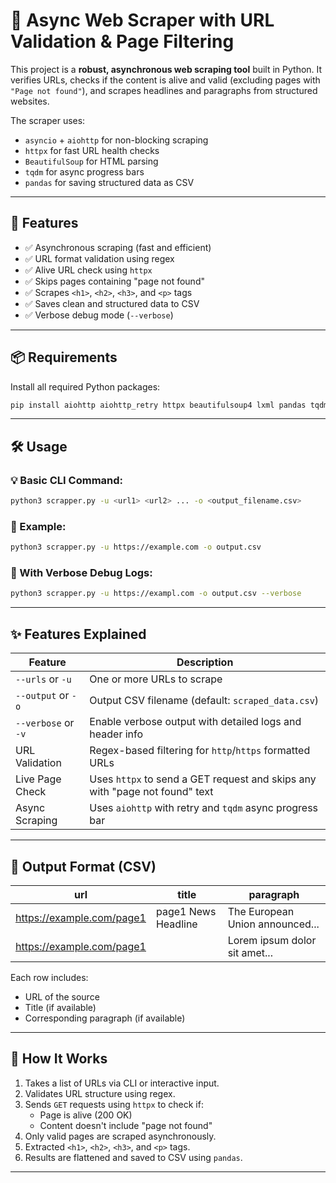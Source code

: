 # 🔎 Async Web Scraper with URL Validation & Page Filtering

This project is a **robust, asynchronous web scraping tool** built in Python. It verifies URLs, checks if the content is alive and valid (excluding pages with `"Page not found"`), and scrapes headlines and paragraphs from structured websites.

The scraper uses:
- `asyncio` + `aiohttp` for non-blocking scraping
- `httpx` for fast URL health checks
- `BeautifulSoup` for HTML parsing
- `tqdm` for async progress bars
- `pandas` for saving structured data as CSV

---

## 🚀 Features

- ✅ Asynchronous scraping (fast and efficient)
- ✅ URL format validation using regex
- ✅ Alive URL check using `httpx`
- ✅ Skips pages containing "page not found"
- ✅ Scrapes `<h1>`, `<h2>`, `<h3>`, and `<p>` tags
- ✅ Saves clean and structured data to CSV
- ✅ Verbose debug mode (`--verbose`)

---

## 📦 Requirements

Install all required Python packages:

```bash
pip install aiohttp aiohttp_retry httpx beautifulsoup4 lxml pandas tqdm

```
---

## 🛠 Usage

### 💡 Basic CLI Command:

```bash
python3 scrapper.py -u <url1> <url2> ... -o <output_filename.csv>
```

### 🐾 Example:

```bash
python3 scrapper.py -u https://example.com -o output.csv
```

### 🐛 With Verbose Debug Logs:

```bash
python3 scrapper.py -u https://exampl.com -o output.csv --verbose
```

---

## ✨ Features Explained

| Feature                    | Description                                                                 |
|---------------------------|-----------------------------------------------------------------------------|
| `--urls` or `-u`          | One or more URLs to scrape                                                  |
| `--output` or `-o`        | Output CSV filename (default: `scraped_data.csv`)                           |
| `--verbose` or `-v`       | Enable verbose output with detailed logs and header info                    |
| URL Validation            | Regex-based filtering for `http`/`https` formatted URLs                     |
| Live Page Check           | Uses `httpx` to send a GET request and skips any with "page not found" text |
| Async Scraping            | Uses `aiohttp` with retry and `tqdm` async progress bar                     |

---

## 📁 Output Format (CSV)

| url                          | title               | paragraph                                |
|-----------------------------|---------------------|-------------------------------------------|
| https://example.com/page1   | page1 News Headline | The European Union announced...           |
| https://example.com/page1   |                     | Lorem ipsum dolor sit amet...             |

Each row includes:
- URL of the source
- Title (if available)
- Corresponding paragraph (if available)

---

## 🧠 How It Works

1. Takes a list of URLs via CLI or interactive input.
2. Validates URL structure using regex.
3. Sends `GET` requests using `httpx` to check if:
   - Page is alive (200 OK)
   - Content doesn't include "page not found"
4. Only valid pages are scraped asynchronously.
5. Extracted `<h1>`, `<h2>`, `<h3>`, and `<p>` tags.
6. Results are flattened and saved to CSV using `pandas`.

---

